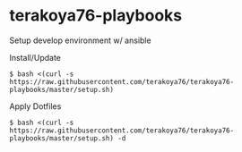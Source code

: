 # terakoya76-playbooks

Setup develop environment w/ ansible

Install/Update

```shell
$ bash <(curl -s https://raw.githubusercontent.com/terakoya76/terakoya76-playbooks/master/setup.sh)
```

Apply Dotfiles

```shell
$ bash <(curl -s https://raw.githubusercontent.com/terakoya76/terakoya76-playbooks/master/setup.sh) -d
```
